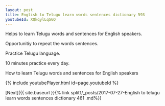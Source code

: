 ```yaml
---
layout: post
title: English to Telugu learn words sentences dictionary 593 
youtubeId: XQkqylLqSGQ
---
```

 
 
Helps to learn Telugu words and sentences for English speakers.

Opportunitiy to repeat the words sentences. 

Practice Telugu language. 
 
10 minutes practice every day. 
 
How to learn Telugu words and sentences for English speakers 
 
{% include youtubePlayer.html id=page.youtubeId %}
 
 
[Next]({{ site.baseurl }}{% link  split1/_posts/2017-07-27-English to telugu learn words sentences dictionary 461 .md%})
 
